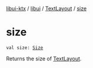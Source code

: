 [libui-ktx](../../index.md) / [libui](../index.md) / [TextLayout](index.md) / [size](./size.md)

# size

`val size: `[`Size`](../-size/index.md)

Returns the size of [TextLayout](index.md).

